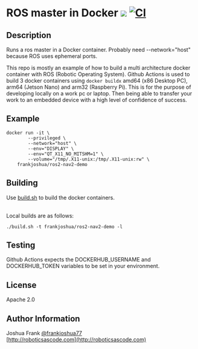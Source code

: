 # ROS master in Docker [![](https://img.shields.io/docker/pulls/frankjoshua/ros2-master)](https://hub.docker.com/r/frankjoshua/ros2-master) [![CI](https://github.com/frankjoshua/docker-ros2-master/workflows/CI/badge.svg)](https://github.com/frankjoshua/docker-ros2-master/actions)

## Description

Runs a ros master in a Docker container. Probably need --network="host" because ROS uses ephemeral ports.

This repo is mostly an example of how to build a multi architecture docker container with ROS (Robotic Operating System). Github Actions is used to build 3 docker containers using `docker buildx` amd64 (x86 Desktop PC), arm64 (Jetson Nano) and arm32 (Raspberry Pi). This is for the purpose of developing locally on a work pc or laptop. Then being able to transfer your work to an embedded device with a high level of confidence of success.

## Example

```
docker run -it \
        --privileged \
        --network="host" \
        --env="DISPLAY" \
        --env="QT_X11_NO_MITSHM=1" \
        --volume="/tmp/.X11-unix:/tmp/.X11-unix:rw" \
    frankjoshua/ros2-nav2-demo
```

## Building

Use [build.sh](build.sh) to build the docker containers.

<br>Local builds are as follows:

```
./build.sh -t frankjoshua/ros2-nav2-demo -l
```


## Testing

Github Actions expects the DOCKERHUB_USERNAME and DOCKERHUB_TOKEN variables to be set in your environment.

## License

Apache 2.0

## Author Information

Joshua Frank [@frankjoshua77](https://www.twitter.com/@frankjoshua77)
<br>
[http://roboticsascode.com](http://roboticsascode.com)
